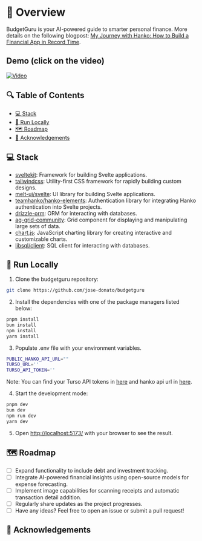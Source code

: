 # 📌 Overview

BudgetGuru is your AI-powered guide to smarter personal finance. More details on the following blogpost: [My Journey with Hanko: How to Build a Financial App in Record Time](https://dev.to/josedonato/).

## Demo (click on the video)

[![Video](https://img.youtube.com/vi/Xs9-IvLBrh4/0.jpg)](https://www.youtube.com/watch?v=Xs9-IvLBrh4)

## 🔍 Table of Contents

* [💻 Stack](#stack)
* [🚀 Run Locally](#run-locally)
* [🗺️ Roadmap](#roadmap)
* [🙏 Acknowledgements](#acknowledgements)

## 💻 Stack

- [sveltekit](https://kit.svelte.dev/): Framework for building Svelte applications.
- [tailwindcss](https://tailwindcss.com/): Utility-first CSS framework for rapidly building custom designs.
- [melt-ui/svelte](https://github.com/melt-ui/svelte): UI library for building Svelte applications.
- [teamhanko/hanko-elements](https://github.com/teamhanko/hanko-elements): Authentication library for integrating Hanko authentication into Svelte projects.
- [drizzle-orm](https://orm.drizzle.team/): ORM for interacting with databases.
- [ag-grid-community](https://www.ag-grid.com/): Grid component for displaying and manipulating large sets of data.
- [chart.js](https://www.chartjs.org/): JavaScript charting library for creating interactive and customizable charts.
- [libsql/client](https://github.com/libsql/client): SQL client for interacting with databases.

## 🚀 Run Locally
1. Clone the budgetguru repository:
```sh
git clone https://github.com/jose-donato/budgetguru
```
2. Install the dependencies with one of the package managers listed below:
```bash
pnpm install
bun install
npm install
yarn install
```
3. Populate .env file with your environment variables.
```bash
PUBLIC_HANKO_API_URL=""
TURSO_URL=''
TURSO_API_TOKEN=''
``` 
Note: You can find your Turso API tokens in [here](https://turso.tech/) and hanko api url in [here](https://hanko.io/).

4. Start the development mode:
```bash
pnpm dev
bun dev
npm run dev
yarn dev
```

5. Open [http://localhost:5173/](http://localhost:5173/) with your browser to see the result.

## 🗺️ Roadmap
- [ ] Expand functionality to include debt and investment tracking.
- [ ] Integrate AI-powered financial insights using open-source models for expense forecasting.
- [ ] Implement image capabilities for scanning receipts and automatic transaction detail addition.
- [ ] Regularly share updates as the project progresses.
- [ ] Have any ideas? Feel free to open an issue or submit a pull request!

## 🙏 Acknowledgements

